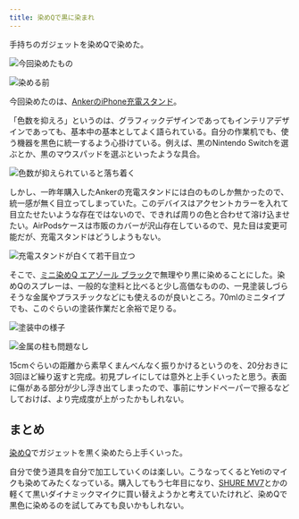 ```yaml
---
title: 染めQで黒に染まれ
---
```

手持ちのガジェットを染めQで染めた。

![](https://lh4.googleusercontent.com/VBJrnx0UwzjUbABQ2d-W2ZurWhl-t7AO7C8tpePEXYd6i1zgzw8l__HHVcB1r8HlX95OIZ8aar6yGEPx7OaHrcwshSy8hzSli6aFEpXjAM0TRhAFXNeP5W1glU3xX09evvu8mD5kPPrs5hIwZQ8GEvWHhm2rLBfkBphXJTbO_4qtsSs1aDIVYwby "今回染めたもの")

![](https://lh6.googleusercontent.com/9ZuMYYamBikXYO4A_kLireQeMyz7zfDdzjXTqRPZDQH5cI-1HKK8O1-nxqVQbr6oE347n1EtxoxNfVPJqf7PK_nw0kWXbgrisDmm9qTgubQVZdNwiPEBwMZIlWbEiMT0qAKzbDBO7f2OLbqoQ1orWYTVmiEeDhFGkdeHaoRAh-X3SmkPYLKfM6iC "染める前")

今回染めたのは、[AnkerのiPhone充電スタンド](https://r7kamura.com/articles/2021-09-06-anker-iphone-stand)。

「色数を抑えろ」というのは、グラフィックデザインであってもインテリアデザインであっても、基本中の基本としてよく語られている。自分の作業机でも、使う機器を黒色に統一するよう心掛けている。例えば、黒のNintendo Switchを選ぶとか、黒のマウスパッドを選ぶといったような具合。

![](https://lh3.googleusercontent.com/0uAP1O_MfxE8t8e8sYWjVOHds_GI6e_WvbvRBKb3-zzdJffBc2DTiuogSJ9O0MTb6tbjI1YtVdns9LbZSaVZsrL65A4HWiX_qsL-ZPw9rjlD5X1-lPLZ-x4GzEzUBm5tcb9MfxygewxzrgkT_zIeITVjFqeoQs5gigI42EgUBZACFSEeaL6mMiDZ "色数が抑えられていると落ち着く")

しかし、一昨年購入したAnkerの充電スタンドには白のものしか無かったので、統一感が無く目立ってしまっていた。このデバイスはアクセントカラーを入れて目立たせたいような存在ではないので、できれば周りの色と合わせて溶け込ませたい。AirPodsケースは市販のカバーが沢山存在しているので、見た目は変更可能だが、充電スタンドはどうしようもない。

![](https://lh5.googleusercontent.com/o3DtwQf8J6gLrvuBPjAbujP7DlmGpA7EGYCkbdKauNoAroeQpHAOAtjMaYRZ7nEUSguNbi0bjRkEJqI9HA2TXVzPQHFiSe61MggaS3x3zxVCh96rUdq3rao-xo9WlDi6g5FyZalkwBQerWPl_ZX0bsrNKQKojiM7Yua-_gVxIWaM8bec7pSaUS5x "充電スタンドが白くて若干目立つ")

そこで、[ミニ染めQ エアゾール ブラック](https://www.amazon.co.jp/dp/B003QMFUKO)で無理やり黒に染めることにした。染めQのスプレーは、一般的な塗料と比べると少し高価なものの、一見塗装しづらそうな金属やプラスチックなどにも使えるのが良いところ。70mlのミニタイプでも、このぐらいの塗装作業だと余裕で足りる。

![](https://lh3.googleusercontent.com/ztcq7vzo-i5Z8r1cNbouGdo1rw6OEKzr5PcCed1hr0-ncx47P19rhDxe_Ob--v4dwRHs3DWxvuOBSwBnBcJrakkb8WlVYMpreVytjyd12DsfDbR7Qsddlo_NFsUrWkzQpyw43LdJCtKwtZdR-DdnctX8CdLsDHLHIsgzokn0Kp_eeJMyYXXxMO_i "塗装中の様子")

![](https://lh6.googleusercontent.com/ShHh-s9r9oYGz6NCV2VWSaFfOS_cSkOd1S__64dsTLHYSR0coZZR5i0I8y0QlsvdD0jwJXOn5AbkI3YmmvuCVURQRrJ6SXJCoAU-PKGtQc1oF0C09zJq0pwVa8gok7l_90zlO9wd-Wo_FbhccqdoZTZKePtztzY3DsK4IWJi-DQaxPvdRCPDKJqV "金属の柱も問題なし")

15cmぐらいの距離から素早くまんべんなく振りかけるというのを、20分おきに3回ほど繰り返すと完成。初見プレイにしては意外と上手くいったと思う。表面に傷がある部分が少し浮き出てしまったので、事前にサンドペーパーで擦るなどしておけば、より完成度が上がったかもしれない。

まとめ
---

[染めQ](https://www.amazon.co.jp/dp/B003QMFUKO)でガジェットを黒く染めたら上手くいった。

自分で使う道具を自分で加工していくのは楽しい。こうなってくるとYetiのマイクも染めてみたくなっている。購入してもう七年目になり、[SHURE MV7](https://www.amazon.co.jp/dp/B08KY7G1GV)とかの軽くて黒いダイナミックマイクに買い替えようかと考えていたけれど、染めQで黒色に染めるのを試してみても良いかもしれない。
